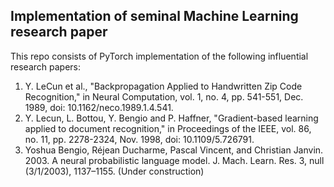 ## Implementation of seminal Machine Learning research paper
This repo consists of PyTorch implementation of the following influential research papers:

1. Y. LeCun et al., "Backpropagation Applied to Handwritten Zip Code Recognition," in Neural Computation, vol. 1, no. 4, pp. 541-551, Dec. 1989, doi: 10.1162/neco.1989.1.4.541.
2. Y. Lecun, L. Bottou, Y. Bengio and P. Haffner, "Gradient-based learning applied to document recognition," in Proceedings of the IEEE, vol. 86, no. 11, pp. 2278-2324, Nov. 1998, doi: 10.1109/5.726791.
3. Yoshua Bengio, Réjean Ducharme, Pascal Vincent, and Christian Janvin. 2003. A neural probabilistic language model. J. Mach. Learn. Res. 3, null (3/1/2003), 1137–1155. (Under construction)
